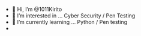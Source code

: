 - 👋 Hi, I’m @1011Kirito
- 👀 I’m interested in ... Cyber Security / Pen Testing
- 🌱 I’m currently learning ... Python / Pen testing
-

<!---
1011Kirito/1011Kirito is a ✨ special ✨ repository because its `README.md` (this file) appears on your GitHub profile.
You can click the Preview link to take a look at your changes.
--->
